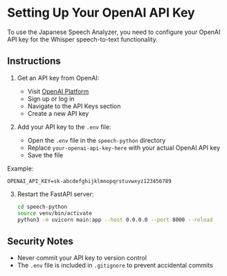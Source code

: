 # Setting Up Your OpenAI API Key

To use the Japanese Speech Analyzer, you need to configure your OpenAI API key for the Whisper speech-to-text functionality.

## Instructions

1. Get an API key from OpenAI:
   - Visit [OpenAI Platform](https://platform.openai.com/)
   - Sign up or log in
   - Navigate to the API Keys section
   - Create a new API key

2. Add your API key to the `.env` file:
   - Open the `.env` file in the `speech-python` directory
   - Replace `your-openai-api-key-here` with your actual OpenAI API key
   - Save the file

Example:
```
OPENAI_API_KEY=sk-abcdefghijklmnopqrstuvwxyz123456789
```

3. Restart the FastAPI server:
   ```bash
   cd speech-python
   source venv/bin/activate
   python3 -m uvicorn main:app --host 0.0.0.0 --port 8000 --reload
   ```

## Security Notes

- Never commit your API key to version control
- The `.env` file is included in `.gitignore` to prevent accidental commits
 